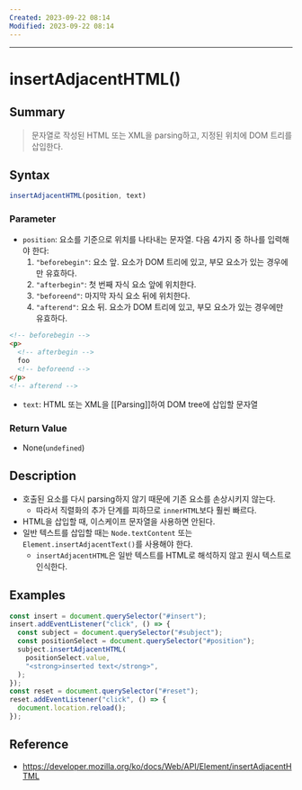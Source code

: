 ```yaml
---
Created: 2023-09-22 08:14
Modified: 2023-09-22 08:14
---
```

---
# insertAdjacentHTML()
## Summary
> 문자열로 작성된 HTML 또는 XML을 parsing하고, 지정된 위치에 DOM 트리를 삽입한다.
## Syntax
```jsx
insertAdjacentHTML(position, text)
```
### Parameter
- `position`: 요소를 기준으로 위치를 나타내는 문자열. 다음 4가지 중 하나를 입력해야 한다:
	1. `"beforebegin"`: 요소 앞. 요소가 DOM 트리에 있고, 부모 요소가 있는 경우에만 유효하다.
	2. `"afterbegin"`: 첫 번째 자식 요소 앞에 위치한다.
	3. `"beforeend"`: 마지막 자식 요소 뒤에 위치한다.
	4. `"afterend"`: 요소 뒤. 요소가 DOM 트리에 있고, 부모 요소가 있는 경우에만 유효하다.
```html
<!-- beforebegin -->
<p>
  <!-- afterbegin -->
  foo
  <!-- beforeend -->
</p>
<!-- afterend -->
```
- `text`:  HTML 또는 XML을 [[Parsing]]하여 DOM tree에 삽입할 문자열

### Return Value
- None(`undefined`)
## Description
- 호출된 요소를 다시 parsing하지 않기 때문에 기존 요소를 손상시키지 않는다.
	- 따라서 직렬화의 추가 단계를 피하므로 `innerHTML`보다 훨씬 빠르다.
- HTML을 삽입할 때, 이스케이프 문자열을 사용하면 안된다.
- 일반 텍스트를 삽입할 때는 `Node.textContent` 또는 `Element.insertAdjacentText()`를 사용해야 한다.
	-  `insertAdjacentHTML`은 일반 텍스트를 HTML로 해석하지 않고 원시 텍스트로 인식한다.
## Examples
```jsx
const insert = document.querySelector("#insert");
insert.addEventListener("click", () => {
  const subject = document.querySelector("#subject");
  const positionSelect = document.querySelector("#position");
  subject.insertAdjacentHTML(
    positionSelect.value,
    "<strong>inserted text</strong>",
  );
});
const reset = document.querySelector("#reset");
reset.addEventListener("click", () => {
  document.location.reload();
});
```
## Reference
- https://developer.mozilla.org/ko/docs/Web/API/Element/insertAdjacentHTML
